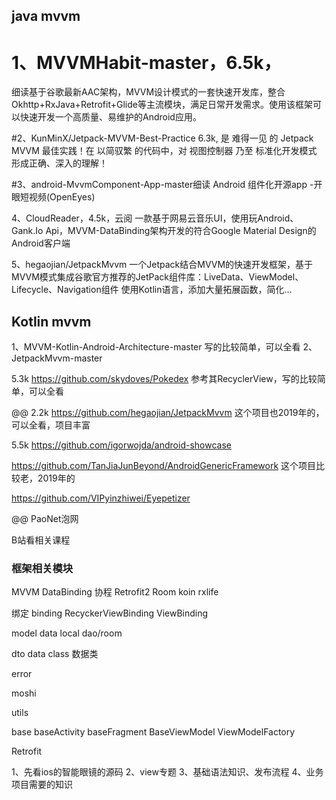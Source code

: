 ## java mvvm

# 1、MVVMHabit-master，6.5k，
细读基于谷歌最新AAC架构，MVVM设计模式的一套快速开发库，整合Okhttp+RxJava+Retrofit+Glide等主流模块，满足日常开发需求。使用该框架可以快速开发一个高质量、易维护的Android应用。

#2、KunMinX/Jetpack-MVVM-Best-Practice 6.3k,
是 难得一见 的 Jetpack MVVM 最佳实践！在 以简驭繁 的代码中，对 视图控制器 乃至 标准化开发模式 形成正确、深入的理解！

#3、android-MvvmComponent-App-master细读
Android 组件化开源app -开眼短视频(OpenEyes)

4、CloudReader，4.5k，云阅
一款基于网易云音乐UI，使用玩Android、Gank.Io Api，MVVM-DataBinding架构开发的符合Google Material Design的Android客户端

5、hegaojian/JetpackMvvm
一个Jetpack结合MVVM的快速开发框架，基于MVVM模式集成谷歌官方推荐的JetPack组件库：LiveData、ViewModel、Lifecycle、Navigation组件 使用Kotlin语言，添加大量拓展函数，简化…


## Kotlin mvvm
1、MVVM-Kotlin-Android-Architecture-master 写的比较简单，可以全看
2、JetpackMvvm-master

5.3k https://github.com/skydoves/Pokedex  参考其RecyclerView，写的比较简单，可以全看

@@ 2.2k https://github.com/hegaojian/JetpackMvvm 这个项目也2019年的，可以全看，项目丰富

5.5k https://github.com/igorwojda/android-showcase

https://github.com/TanJiaJunBeyond/AndroidGenericFramework 这个项目比较老，2019年的

https://github.com/VIPyinzhiwei/Eyepetizer

@@  PaoNet泡网

B站看相关课程
### 框架相关模块
MVVM DataBinding
协程
Retrofit2
Room
koin
rxlife


绑定
binding RecyckerViewBinding
		ViewBinding

model
	data
	local dao/room

dto
data class
数据类

error

moshi

utils

base
 baseActivity
 baseFragment
 BaseViewModel
 ViewModelFactory

Retrofit


1、先看ios的智能眼镜的源码
2、view专题
3、基础语法知识、发布流程
4、业务项目需要的知识
